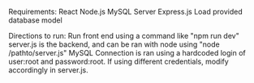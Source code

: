 Requirements:
React
Node.js
MySQL Server
Express.js
Load provided database model

Directions to run:
Run front end using a command like "npm run dev"
server.js is the backend, and can be ran with node using "node /pathto/server.js"
MySQL Connection is ran using a hardcoded login of user:root and password:root. If using different
credentials, modify accordingly in server.js.